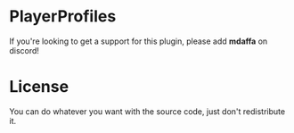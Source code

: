 # PlayerProfiles
If you're looking to get a support for this plugin, please add **mdaffa** on discord!

# License
You can do whatever you want with the source code, just don't redistribute it.
